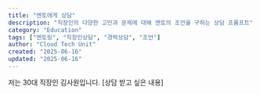 ```yaml
---
title: "멘토에게 상담"
description: "직장인의 다양한 고민과 문제에 대해 멘토의 조언을 구하는 상담 프롬프트"
category: "Education"
tags: ["멘토링", "직장인상담", "경력상담", "조언"]
author: "Cloud Tech Unit"
created: "2025-06-16"
updated: "2025-06-16"
---
```


저는 30대 직장인 김사원입니다.
[상담 받고 싶은 내용]
